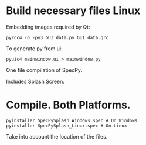 # Build necessary files Linux

Embedding images required by Qt:

```
pyrcc4 -o -py3 GUI_data.py GUI_data.qrc
```

To generate py from ui:
```
pyuic4 mainwindow.ui > mainwindow.py
```
One file compilation of SpecPy.

Includes Splash Screen.

# Compile. Both Platforms.
```
pyinstaller SpecPySplash_Windows.spec # On Windows
pyinstaller SpecPySplash_Linux.spec # On Linux
```
Take into account the location of the files.
